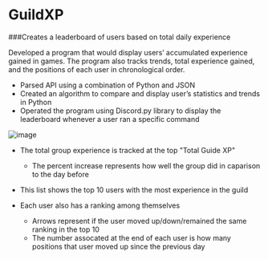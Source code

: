 # GuildXP
###Creates a leaderboard of users based on total daily experience

Developed a program that would display users’ accumulated experience gained in games. The program also tracks trends, total experience gained, and the positions of each user in chronological order.

- Parsed API using a combination of Python and JSON
- Created an algorithm to compare and display user’s statistics and trends in Python
- Operated the program using Discord.py library to display the leaderboard whenever a user ran a specific command

![image](https://imgur.com/oIdK2F1.png)

- The total group experience is tracked at the top "Total Guide XP"
  - The percent increase represents how well the group did in caparison to the day before

- This list shows the top 10 users with the most experience in the guild
- Each user also has a ranking among themselves
  - Arrows represent if the user moved up/down/remained the same ranking in the top 10
  - The number assocated at the end of each user is how many positions that user moved up since the previous day
